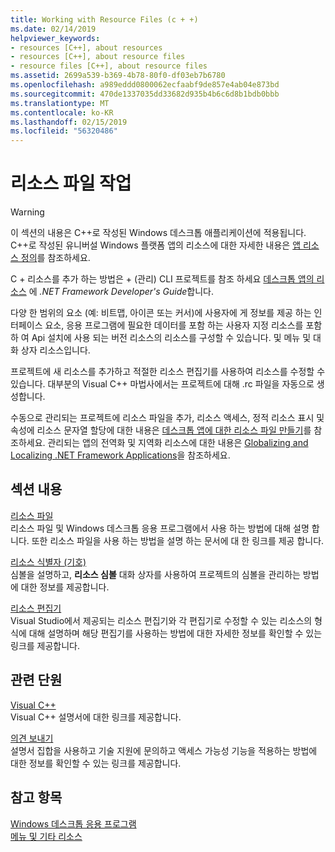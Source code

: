 ```yaml
---
title: Working with Resource Files (c + +)
ms.date: 02/14/2019
helpviewer_keywords:
- resources [C++], about resources
- resources [C++], about resource files
- resource files [C++], about resource files
ms.assetid: 2699a539-b369-4b78-80f0-df03eb7b6780
ms.openlocfilehash: a989eddd0800062ecfaabf9de857e4ab04e873bd
ms.sourcegitcommit: 470de1337035dd33682d935b4b6c6d8b1bdb0bbb
ms.translationtype: MT
ms.contentlocale: ko-KR
ms.lasthandoff: 02/15/2019
ms.locfileid: "56320486"
---
```

# <a name="working-with-resource-files"></a>리소스 파일 작업

> [!WARNING]
> 이 섹션의 내용은 C++로 작성된 Windows 데스크톱 애플리케이션에 적용됩니다. C++로 작성된 유니버설 Windows 플랫폼 앱의 리소스에 대한 자세한 내용은 [앱 리소스 정의](/windows/uwp/app-resources/)를 참조하세요.
>
> C + 리소스를 추가 하는 방법은 + (관리) CLI 프로젝트를 참조 하세요 [데스크톱 앱의 리소스](/dotnet/framework/resources/index) 에 *.NET Framework Developer's Guide*합니다.

다양 한 범위의 요소 (예: 비트맵, 아이콘 또는 커서)에 사용자에 게 정보를 제공 하는 인터페이스 요소, 응용 프로그램에 필요한 데이터를 포함 하는 사용자 지정 리소스를 포함 하 여 Api 설치에 사용 되는 버전 리소스의 리소스를 구성할 수 있습니다. 및 메뉴 및 대화 상자 리소스입니다.

프로젝트에 새 리소스를 추가하고 적절한 리소스 편집기를 사용하여 리소스를 수정할 수 있습니다. 대부분의 Visual C++ 마법사에서는 프로젝트에 대해 .rc 파일을 자동으로 생성합니다.

수동으로 관리되는 프로젝트에 리소스 파일을 추가, 리소스 액세스, 정적 리소스 표시 및 속성에 리소스 문자열 할당에 대한 내용은 [데스크톱 앱에 대한 리소스 파일 만들기](/dotnet/framework/resources/creating-resource-files-for-desktop-apps)를 참조하세요. 관리되는 앱의 전역화 및 지역화 리소스에 대한 내용은 [Globalizing and Localizing .NET Framework Applications](/dotnet/standard/globalization-localization/index)을 참조하세요.

## <a name="in-this-section"></a>섹션 내용

[리소스 파일](../windows/resource-files-visual-studio.md)<br/>
리소스 파일 및 Windows 데스크톱 응용 프로그램에서 사용 하는 방법에 대해 설명 합니다. 또한 리소스 파일을 사용 하는 방법을 설명 하는 문서에 대 한 링크를 제공 합니다.

[리소스 식별자 (기호)](../windows/symbols-resource-identifiers.md)<br/>
심볼을 설명하고, **리소스 심볼** 대화 상자를 사용하여 프로젝트의 심볼을 관리하는 방법에 대한 정보를 제공합니다.

[리소스 편집기](../windows/resource-editors.md)<br/>
Visual Studio에서 제공되는 리소스 편집기와 각 편집기로 수정할 수 있는 리소스의 형식에 대해 설명하며 해당 편집기를 사용하는 방법에 대한 자세한 정보를 확인할 수 있는 링크를 제공합니다.

## <a name="related-sections"></a>관련 단원

[Visual C++](../visual-cpp-in-visual-studio.md)<br/>
Visual C++ 설명서에 대한 링크를 제공합니다.

[의견 보내기](/visualstudio/ide/talk-to-us)<br/>
설명서 집합을 사용하고 기술 지원에 문의하고 액세스 가능성 기능을 적용하는 방법에 대한 정보를 확인할 수 있는 링크를 제공합니다.

## <a name="see-also"></a>참고 항목

[Windows 데스크톱 응용 프로그램](../windows/windows-desktop-applications-cpp.md)<br/>
[메뉴 및 기타 리소스](https://msdn.microsoft.com/library/windows/desktop/ms632583.aspx)
